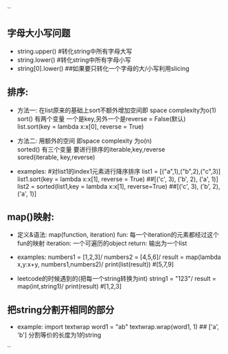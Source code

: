 ``
## 字母大小写问题
- string.upper() #转化string中所有字母大写
- string.lower() #转化string中所有字母小写
- string[0].lower() ##如果要只转化一个字母的大/小写利用slicing


## 排序:
- 方法一:
在list原来的基础上sort不额外增加空间即 space complexity为o(1)\
sort() 有两个变量 一个是key,另外一个是reverse = False(默认)\
list.sort(key = lambda x:x[0], reverse = True)

- 方法二:
用额外的空间 即space complexity 为o(n)\
sorted() 有三个变量 要进行排序的iterable,key,reverse\
sored(iterable, key,reverse)

- examples:
#对list1的index1元素进行降序排序
list1 = [("a",1),("b",2),("c",3)]\
list1.sort(key = lambda x:x[1], reverse = True) ##[('c', 3), ('b', 2), ('a', 1)]\
list2 = sorted(list1,key = lambda x:x[1], reverse=True) ##[('c', 3), ('b', 2), ('a', 1)]

## map()映射:
- 定义&语法:
map(function, iteration)
fun: 每一个iteration的元素都经过这个fun的映射
iteration: 一个可遍历的object
return: 输出为一个list

- examples:
numbers1 = [1,2,3]/
numbers2 = [4,5,6]/
result = map(lambda x,y:x+y, numbers1,numbers2)/
print(list(result)) #[5,7,9]

- leetcode的时候遇到的(把每一个string转换为int)
string1 = "123"/
result = map(int,string1)/
print(result) #[1,2,3]

## 把string分割开相同的部分
- example:
import textwrap
word1 = "ab"
textwrap.wrap(word1, 1) ##  ['a', 'b'] 分割等价的长度为1的string

``



